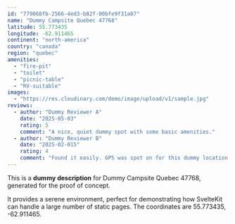 ```yaml
---
id: "779068fb-2566-4ed3-b82f-00bfe9f31a07"
name: "Dummy Campsite Quebec 47768"
latitude: 55.773435
longitude: -62.911465
continent: "north-america"
country: "canada"
region: "quebec"
amenities:
  - "fire-pit"
  - "toilet"
  - "picnic-table"
  - "RV-suitable"
images:
  - "https://res.cloudinary.com/demo/image/upload/v1/sample.jpg"
reviews:
  - author: "Dummy Reviewer A"
    date: "2025-05-03"
    rating: 5
    comment: "A nice, quiet dummy spot with some basic amenities."
  - author: "Dummy Reviewer B"
    date: "2025-02-015"
    rating: 4
    comment: "Found it easily. GPS was spot on for this dummy location."
---
```


This is a **dummy description** for Dummy Campsite Quebec 47768, generated for the proof of concept.

It provides a serene environment, perfect for demonstrating how SvelteKit can handle a large number of static pages. The coordinates are 55.773435, -62.911465.
